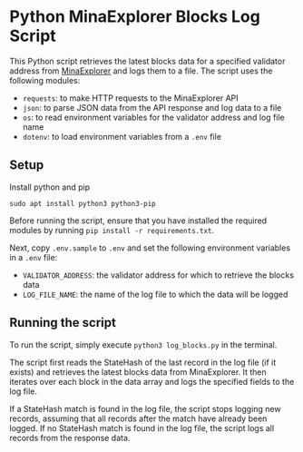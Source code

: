 # Python MinaExplorer Blocks Log Script

This Python script retrieves the latest blocks data for a specified validator address from [MinaExplorer](https://minaexplorer.com) and logs them to a file. The script uses the following modules:

- `requests`: to make HTTP requests to the MinaExplorer API
- `json`: to parse JSON data from the API response and log data to a file
- `os`: to read environment variables for the validator address and log file name
- `dotenv`: to load environment variables from a `.env` file

## Setup
Install python and pip

```sudo apt install python3 python3-pip```

Before running the script, ensure that you have installed the required modules by running `pip install -r requirements.txt`. 

Next, сopy `.env.sample` to `.env` and set the following environment variables in a `.env` file:

- `VALIDATOR_ADDRESS`: the validator address for which to retrieve the blocks data
- `LOG_FILE_NAME`: the name of the log file to which the data will be logged

## Running the script

To run the script, simply execute `python3 log_blocks.py` in the terminal. 

The script first reads the StateHash of the last record in the log file (if it exists) and retrieves the latest blocks data from MinaExplorer. It then iterates over each block in the data array and logs the specified fields to the log file.

If a StateHash match is found in the log file, the script stops logging new records, assuming that all records after the match have already been logged. If no StateHash match is found in the log file, the script logs all records from the response data.
